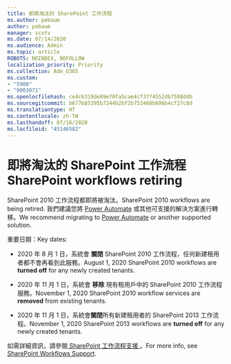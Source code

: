```yaml
---
title: 即將淘汰的 SharePoint 工作流程
ms.author: pebaum
author: pebaum
manager: scotv
ms.date: 07/14/2020
ms.audience: Admin
ms.topic: article
ROBOTS: NOINDEX, NOFOLLOW
localization_priority: Priority
ms.collection: Adm_O365
ms.custom:
- "5900"
- "9003071"
ms.openlocfilehash: ce4c6319de89ef0fa5cae4cf37f4552db7508ddb
ms.sourcegitcommit: b677b85395b7244b2bf2b753468b696b4cf27c8d
ms.translationtype: HT
ms.contentlocale: zh-TW
ms.lasthandoff: 07/16/2020
ms.locfileid: "45146582"
---
```

# <a name="sharepoint-workflows-retiring"></a><span data-ttu-id="ca098-102">即將淘汰的 SharePoint 工作流程</span><span class="sxs-lookup"><span data-stu-id="ca098-102">SharePoint workflows retiring</span></span>

<span data-ttu-id="ca098-103">SharePoint 2010 工作流程都即將被淘汰。</span><span class="sxs-lookup"><span data-stu-id="ca098-103">SharePoint 2010 workflows are being retired.</span></span> <span data-ttu-id="ca098-104">我們建議您將 [Power Automate](https://docs.microsoft.com/power-automate/getting-started) 或其他可支援的解決方案進行轉移。</span><span class="sxs-lookup"><span data-stu-id="ca098-104">We recommend migrating to [Power Automate](https://docs.microsoft.com/power-automate/getting-started) or another supported solution.</span></span> 

<span data-ttu-id="ca098-105">重要日期：</span><span class="sxs-lookup"><span data-stu-id="ca098-105">Key dates:</span></span>

- <span data-ttu-id="ca098-106">2020 年 8 月 1 日，系統會 **關閉** SharePoint 2010 工作流程，任何新建租用者都不會再看到此服務。</span><span class="sxs-lookup"><span data-stu-id="ca098-106">August 1, 2020 SharePoint 2010 workflows are **turned off** for any newly created tenants.</span></span>

- <span data-ttu-id="ca098-107">2020 年 11 月 1 日，系統會 **移除** 現有租用戶中的 SharePoint 2010 工作流程服務。</span><span class="sxs-lookup"><span data-stu-id="ca098-107">November 1, 2020 SharePoint 2010 workflow services are **removed** from existing tenants.</span></span>

- <span data-ttu-id="ca098-108">2020 年 11 月 1 日，系統會**關閉**所有新建租用者的 SharePoint 2013 工作流程。</span><span class="sxs-lookup"><span data-stu-id="ca098-108">November 1, 2020 SharePoint 2013 workflows are **turned off** for any newly created tenants.</span></span>

<span data-ttu-id="ca098-109">如需詳細資訊，請參閱[ SharePoint 工作流程支援 ](https://aka.ms/sp-workflows-support)。</span><span class="sxs-lookup"><span data-stu-id="ca098-109">For more info, see [SharePoint Workflows Support](https://aka.ms/sp-workflows-support).</span></span>
